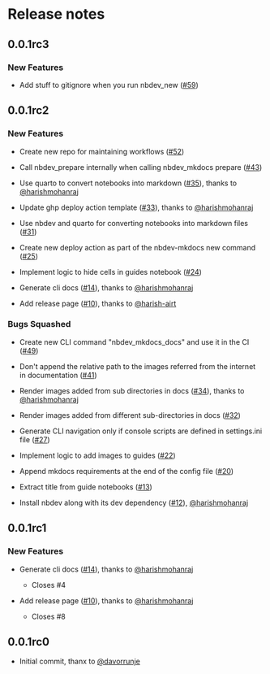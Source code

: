 # Release notes

<!-- do not remove -->

## 0.0.1rc3

### New Features

- Add stuff to gitignore when you run nbdev_new ([#59](https://github.com/airtai/nbdev-mkdocs/issues/59))

## 0.0.1rc2

### New Features

- Create new repo for maintaining workflows ([#52](https://github.com/airtai/nbdev-mkdocs/issues/52))

- Call nbdev_prepare internally when calling nbdev_mkdocs prepare ([#43](https://github.com/airtai/nbdev-mkdocs/issues/43))

- Use quarto to convert notebooks into markdown ([#35](https://github.com/airtai/nbdev-mkdocs/pull/35)), thanks to [@harishmohanraj](https://github.com/harishmohanraj)

- Update ghp deploy action template ([#33](https://github.com/airtai/nbdev-mkdocs/pull/33)), thanks to [@harishmohanraj](https://github.com/harishmohanraj)

- Use nbdev and quarto for converting notebooks into markdown files ([#31](https://github.com/airtai/nbdev-mkdocs/issues/31))

- Create new deploy action as part of the nbdev-mkdocs new command ([#25](https://github.com/airtai/nbdev-mkdocs/issues/25))

- Implement logic to hide cells in guides notebook ([#24](https://github.com/airtai/nbdev-mkdocs/issues/24))

- Generate cli docs ([#14](https://github.com/airtai/nbdev-mkdocs/pull/14)), thanks to [@harishmohanraj](https://github.com/harishmohanraj)

- Add release page ([#10](https://github.com/airtai/nbdev-mkdocs/pull/10)), thanks to [@harish-airt](https://github.com/harish-airt)

### Bugs Squashed

- Create new CLI command "nbdev_mkdocs_docs" and use it in the CI ([#49](https://github.com/airtai/nbdev-mkdocs/issues/49))

- Don't append the relative path to the images referred from the internet in documentation ([#41](https://github.com/airtai/nbdev-mkdocs/issues/41))

- Render images added from sub directories in docs ([#34](https://github.com/airtai/nbdev-mkdocs/pull/34)), thanks to [@harishmohanraj](https://github.com/harishmohanraj)

- Render images added from different sub-directories in docs ([#32](https://github.com/airtai/nbdev-mkdocs/issues/32))

- Generate CLI navigation only if console scripts are defined in settings.ini file ([#27](https://github.com/airtai/nbdev-mkdocs/issues/27))

- Implement logic to add images to guides ([#22](https://github.com/airtai/nbdev-mkdocs/issues/22))

- Append mkdocs requirements at the end of the config file ([#20](https://github.com/airtai/nbdev-mkdocs/issues/20))

- Extract title from guide notebooks ([#13](https://github.com/airtai/nbdev-mkdocs/issues/13))

- Install nbdev along with its dev dependency ([#12](https://github.com/airtai/nbdev-mkdocs/pull/12)), [@harishmohanraj](https://github.com/harishmohanraj)


## 0.0.1rc1

### New Features

- Generate cli docs ([#14](https://github.com/airtai/nbdev-mkdocs/pull/14)), thanks to [@harishmohanraj](https://github.com/harishmohanraj)
  - Closes #4

- Add release page ([#10](https://github.com/airtai/nbdev-mkdocs/pull/10)), thanks to [@harishmohanraj](https://github.com/harishmohanraj)
  - Closes #8


## 0.0.1rc0

- Initial commit, thanx to [@davorrunje](https://github.com/davorrunje)
